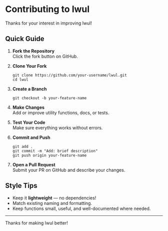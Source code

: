# Contributing to lwul

Thanks for your interest in improving lwul!

## Quick Guide

1. **Fork the Repository**  
   Click the fork button on GitHub.

2. **Clone Your Fork**

       git clone https://github.com/your-username/lwul.git
       cd lwul

3. **Create a Branch**

       git checkout -b your-feature-name

4. **Make Changes**  
   Add or improve utility functions, docs, or tests.

5. **Test Your Code**  
   Make sure everything works without errors.

6. **Commit and Push**

       git add .
       git commit -m "Add: brief description"
       git push origin your-feature-name

7. **Open a Pull Request**  
   Submit your PR on GitHub and describe your changes.

## Style Tips

- Keep it **lightweight** — no dependencies!
- Match existing naming and formatting.
- Keep functions small, useful, and well-documented where needed.

---

Thanks for making lwul better!

